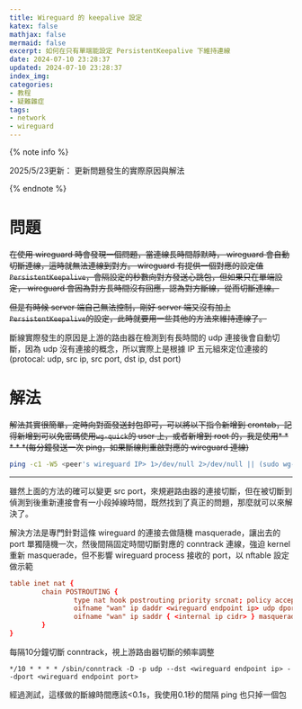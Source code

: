 ```yaml
---
title: Wireguard 的 keepalive 設定
katex: false
mathjax: false
mermaid: false
excerpt: 如何在只有單端能設定 PersistentKeepalive 下維持連線
date: 2024-07-10 23:28:37
updated: 2024-07-10 23:28:37
index_img:
categories:
- 教程
- 疑難雜症
tags:
- network
- wireguard
---
```


{% note info %}

2025/5/23更新： 更新問題發生的實際原因與解法

{% endnote %}

# 問題

~~在使用 wireguard 時會發現一個問題，當連線長時間靜默時， wireguard 會自動切斷連線，這時就無法連線到對方。 wireguard 有提供一個對應的設定值`PersistentKeepalive`，會隔設定的秒數向對方發送心跳包，但如果只在單端設定， wireguard 會因為對方長時間沒有回應，認為對方斷線，從而切斷連線。~~

~~但是有時候 server 端自己無法控制，剛好 server 端又沒有加上`PersistentKeepalive`的設定，此時就要用一些其他的方法來維持連線了。~~

斷線實際發生的原因是上游的路由器在檢測到有長時間的 udp 連接後會自動切斷，因為 udp 沒有連接的概念，所以實際上是根據 IP 五元組來定位連接的(protocal: udp, src ip, src port, dst ip, dst port)

# 解法

~~解法其實很簡單，定時向對面發送封包即可，可以將以下指令新增到 crontab，記得新增到可以免密碼使用`wg-quick`的 user 上，或者新增到 root 的，我是使用* * * * *(每分鐘發送一次 ping，如果斷線則重啟對應的 wireguard 連線)~~

```bash
ping -c1 -W5 <peer's wireguard IP> 1>/dev/null 2>/dev/null || (sudo wg-quick down <config name> ; sudo wg-quick up <config name>)
```

---

雖然上面的方法的確可以變更 src port，來規避路由器的連接切斷，但在被切斷到偵測到後重新連接會有一小段掉線時間，既然找到了真正的問題，那麼就可以來解決了。

解決方法是專門針對這條 wireguard 的連接去做隨機 masquerade，讓出去的 port 單獨隨機一次，然後間隔固定時間切斷對應的 conntrack 連線，強迫 kernel 重新 masquerade，但不影響 wireguard process 接收的 port，以 nftable 設定做示範

```conf
table inet nat {
        chain POSTROUTING {
                type nat hook postrouting priority srcnat; policy accept;
                oifname "wan" ip daddr <wireguard endpoint ip> udp dport <wireguard endpoint port> masquerade random
                oifname "wan" ip saddr { <internal ip cidr> } masquerade
        }
}
```

每隔10分鐘切斷 conntrack，視上游路由器切斷的頻率調整

```cron
*/10 * * * * /sbin/conntrack -D -p udp --dst <wireguard endpoint ip> --dport <wireguard endpoint port>
```

經過測試，這樣做的斷線時間應該<0.1s，我使用0.1秒的間隔 ping 也只掉一個包
